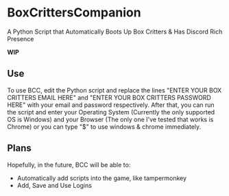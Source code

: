 # BoxCrittersCompanion
A Python Script that Automatically Boots Up Box Critters &amp; Has Discord Rich Presence

**WIP**

## Use
To use BCC, edit the Python script and replace the lines "ENTER YOUR BOX CRITTERS EMAIL HERE" and "ENTER YOUR BOX CRITTERS PASSWORD HERE" with your email and password respectively. After that, you can run the script and enter your Operating System (Currently the only supported OS is Windows) and your Browser (The only one I've tested that works is Chrome) or you can type "$" to use windows & chrome immediately.

## Plans
Hopefully, in the future, BCC will be able to:
* Automatically add scripts into the game, like tampermonkey
* Add, Save and Use Logins

